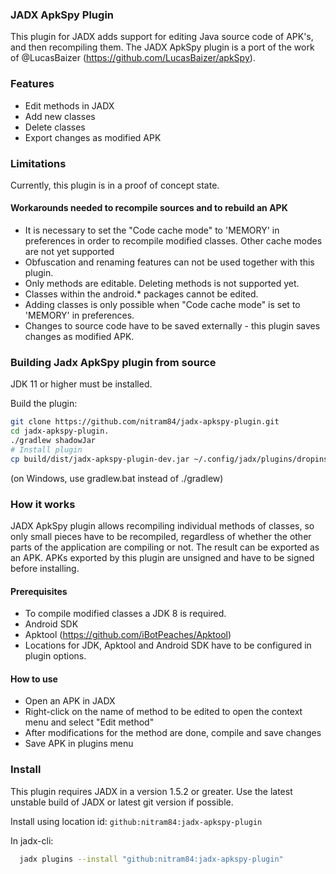 ### JADX ApkSpy Plugin

This plugin for JADX adds support for editing Java source code of APK's, and then recompiling them. The JADX ApkSpy plugin is a port of the work of @LucasBaizer (https://github.com/LucasBaizer/apkSpy).

### Features

* Edit methods in JADX
* Add new classes
* Delete classes
* Export changes as modified APK

### Limitations

Currently, this plugin is in a proof of concept state.

#### Workarounds needed to recompile sources and to rebuild an APK

* It is necessary to set the "Code cache mode" to 'MEMORY' in preferences in order to recompile modified classes. Other cache modes are not yet supported
* Obfuscation and renaming features can not be used together with this plugin.
* Only methods are editable. Deleting methods is not supported yet.
* Classes within the android.* packages cannot be edited.
* Adding classes is only possible when "Code cache mode" is set to 'MEMORY' in preferences.
* Changes to source code have to be saved externally - this plugin saves changes as modified APK.

### Building Jadx ApkSpy plugin from source

JDK 11 or higher must be installed.

Build the plugin:

```bash
git clone https://github.com/nitram84/jadx-apkspy-plugin.git
cd jadx-apkspy-plugin.
./gradlew shadowJar
# Install plugin
cp build/dist/jadx-apkspy-plugin-dev.jar ~/.config/jadx/plugins/dropins/
```

(on Windows, use gradlew.bat instead of ./gradlew)

### How it works

JADX ApkSpy plugin allows recompiling individual methods of classes, so only small pieces have to be recompiled, regardless of whether the other parts of the application are compiling or not. The result can be exported as an APK. APKs exported by this plugin are unsigned and have to be signed before installing.

#### Prerequisites

* To compile modified classes a JDK 8 is required.
* Android SDK
* Apktool (https://github.com/iBotPeaches/Apktool)
* Locations for JDK, Apktool and Android SDK have to be configured in plugin options.

#### How to use

* Open an APK in JADX
* Right-click on the name of method to be edited to open the context menu and select "Edit method"
* After modifications for the method are done, compile and save changes
* Save APK in plugins menu

### Install

This plugin requires JADX in a version 1.5.2 or greater. Use the latest unstable build of JADX or latest git version if possible.

Install using location id: `github:nitram84:jadx-apkspy-plugin`

In jadx-cli:
```bash
  jadx plugins --install "github:nitram84:jadx-apkspy-plugin"
```
